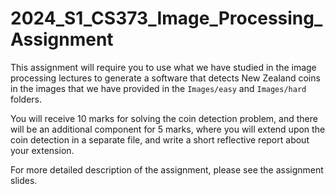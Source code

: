 # 2024_S1_CS373_Image_Processing_Assignment

This assignment will require you to use what we have studied in the image processing lectures to generate a software that detects New Zealand coins in the images that we have provided in the ```Images/easy``` and ```Images/hard``` folders.

You will receive 10 marks for solving the coin detection problem, and there will be an additional component for 5 marks, where you will extend upon the coin detection in a separate file, and write a short reflective report about your extension.

For more detailed description of the assignment, please see the assignment slides.
